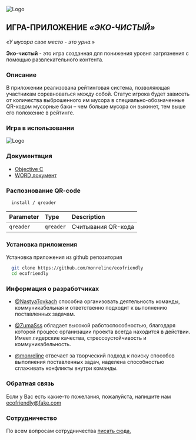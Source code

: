 
![Logo](https://imageup.ru/img121/4284172/ahc-rmqyoto.jpg)

## **ИГРА-ПРИЛОЖЕНИЕ *«ЭКО-ЧИСТЫЙ»***
*«У мусора свое место - это урна.»*

**Эко-чистый** - это игра созданная для понижения уровня загрязнения с помощью развлекательного контента.

### **Описание**
В приложении реализована рейтинговая система, позволяющая участникам соревноваться 
между собой. Статус игрока будет зависеть от количества выброшенного им 
мусора в специально-обозначенные QR-кодом мусорные баки – чем больше 
мусора он выкинет, тем выше его положение в рейтинге. 

### **Игра в использовании**
![Logo](https://i.pinimg.com/564x/57/c3/52/57c352ef1a5064fed15f6f73f821b4e5.jpg)

### **Документация**
- [Objective C](https://your-note.ru/swagger-ui.html#)
- [WORD документ](https://github.com/monreline/ecofriendly/blob/main/README.md)

### **Распознование QR-code**

```http
  install / qreader
```

| Parameter | Type     | Description                |
| :-------- | :------- | :------------------------- |
|  `qreader`   | `qreader`   | Считывания QR-кода  |

### **Установка приложения**

Установка приложения из github репозитория

```bash
  git clone https://github.com/monreline/ecofriendly
  cd ecofriendly
```

### **Информация о разработчиках**
- [@NastyaTovkach](https://github.com/NastyaTovkach) способна организовать деятельность команды, коммуникабельная и ответственно подходит к выполнению поставленных задачам.

- [@ZumaSss](https://github.com/ZumaSss) обладает высокой работоспособностью, благодаря которой процесс организации проекта всегда находится в действии. Имеет лидерские качества, стрессоустойчивость и коммуникабельность.

- [@monreline](https://github.com/monreline) отвечает за творческий подход к поиску способов выполнения поставленных задач, наделена способностью сглаживать конфликты внутри команды.

### **Обратная связь**
Если у Вас есть какие-то пожелания, пожалуйста, напишите нам ecofriendly@fake.com

### **Сотрудничество**
По всем вопросам сотрудничества [писать сюда.](https://github.com/monreline/ecofriendly/blob/main/cooperation.md)
